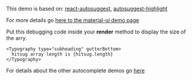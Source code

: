 
This demo is based on:
[react-autosuggest](https://github.com/moroshko/react-autosuggest),
[autosuggest-highlight](https://github.com/moroshko/autosuggest-highlight)

For more details go
[here to the material-ui demo page](https://material-ui-next.com/demos/autocomplete/)

Put this debugging code inside your **render** method
to display the size of the arry.

```
<Typography type="subheading" gutterBottom>
  hitsug array length is {hitsug.length}
</Typography>
```

For details about the other autocomplete demos go
[here](https://github.com/stormasm/mui-autocomplete/blob/master/demosorig/README.md)
